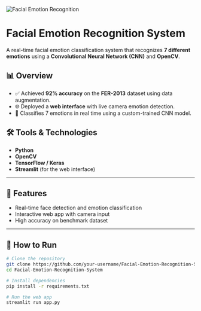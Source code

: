 ![Facial Emotion Recognition](https://raw.githubusercontent.com/your-username/your-repo/main/images/banner.png)

# Facial Emotion Recognition System

A real-time facial emotion classification system that recognizes **7 different emotions** using a **Convolutional Neural Network (CNN)** and **OpenCV**.

## 📊 Overview
- ✅ Achieved **92% accuracy** on the **FER-2013** dataset using data augmentation.  
- 🌐 Deployed a **web interface** with live camera emotion detection.  
- 🧠 Classifies 7 emotions in real time using a custom-trained CNN model.  

## 🛠️ Tools & Technologies
- **Python**  
- **OpenCV**  
- **TensorFlow / Keras**  
- **Streamlit** (for the web interface)

---

## 🚀 Features
- Real-time face detection and emotion classification  
- Interactive web app with camera input  
- High accuracy on benchmark dataset  

---

## 📌 How to Run
```bash
# Clone the repository
git clone https://github.com/your-username/Facial-Emotion-Recognition-System.git
cd Facial-Emotion-Recognition-System

# Install dependencies
pip install -r requirements.txt

# Run the web app
streamlit run app.py
